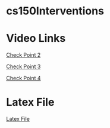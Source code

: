 # cs150Interventions

# Video Links
[Check Point 2](https://youtu.be/0iZWCxlxBK8)

[Check Point 3](https://youtu.be/WjorIZTZrXU)

[Check Point 4](https://www.youtube.com/watch?v=XC0571OxU_k)

# Latex File
[Latex File](checkpoint2.pdf)
